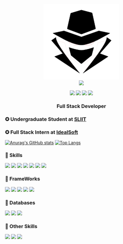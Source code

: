 <p align="center">
  <img src="https://github.com/Tiran98/Tiran98/blob/main/logo.png" width = "250"></br>
<!--   <h1 align="center">Tiran Hettiarachchi</h1> -->

  <img src="https://readme-typing-svg.herokuapp.com/?lines=Tiran+Hettiarachchi!;&font=Fira%20Code&center=true&width=500&height=55">

  <p align="center">
    <a href="https://www.instagram.com/_tiran_j98"><img src="https://img.shields.io/badge/Instagram-222222?&style=flat-square&logo=instagram&logoColor=white&link=https://www.instagram.com/_tiran_j98)](https://www.instagram.com/_tiran_j98"></a>
    <a href="https://www.facebook.com/mihiraj.hettiarachchi.5/"><img src="https://img.shields.io/badge/Facebook-222222?&style=flat-square&logo=facebook&logoColor=white&link=https://www.facebook.com/mihiraj.hettiarachchi.5/)](https://www.facebook.com/mihiraj.hettiarachchi.5/"></a>
    <a href="https://www.linkedin.com/in/tiran-hettiarachchi-651b8118b/"><img src="https://img.shields.io/badge/-LinkedIn-222222?style=flat-square&logo=Linkedin&logoColor=white&link=https://www.linkedin.com/in/tiran-hettiarachchi-651b8118b/)](https://www.linkedin.com/in/tiran-hettiarachchi-651b8118b/"></a>
    <a href="https://stackoverflow.com/users/11558768/t-m-hettiarachchi"><img src="https://img.shields.io/badge/-Stack%20Overflow-222222?style=flat-square&logo=stack-overflow&logoColor=white&link=https://stackoverflow.com/users/11558768/t-m-hettiarachchi)](https://stackoverflow.com/users/11558768/t-m-hettiarachchi"></a>
  </p>
  <h3 align="center">Full Stack Developer</h3>
</p>

### ✪ Undergraduate Student at [ SLIIT ](https://www.sliit.lk)
### ✪ Full Stack Intern at [ IdealSoft ](https://idealsoft.lk)

[![Anurag's GitHub stats](https://github-readme-stats.vercel.app/api?username=Tiran98&count_private=true&show_icons=true&theme=tokyonight)](https://github.com/anuraghazra/github-readme-stats)  [![Top Langs](https://github-readme-stats.vercel.app/api/top-langs/?username=Tiran98&theme=tokyonight&layout=compact)](https://github.com/anuraghazra/github-readme-stats)

### 🔧 Skills

![](https://img.shields.io/badge/Code-HTML5-informational?style=flat&logo=html5&logoColor=white&color=ffbf00)
![](https://img.shields.io/badge/Code-CSS-informational?style=flat&logo=css3&logoColor=white&color=ffbf00)
![](https://img.shields.io/badge/Code-JavaScript-informational?style=flat&logo=javascript&logoColor=white&color=ffbf00)
![](https://img.shields.io/badge/Code-PHP-informational?style=flat&logo=php&logoColor=white&color=ffbf00)
![](https://img.shields.io/badge/Code-JAVA-informational?style=flat&logo=java&logoColor=white&color=ffbf00)
![](https://img.shields.io/badge/Code-Nodejs-informational?style=flat&logo=Node.js&logoColor=white&color=ffbf00)
![](https://img.shields.io/badge/Code-Android-informational?style=flat&logo=android&logoColor=white&color=ffbf00)

### 🔧 FrameWorks

![](https://img.shields.io/badge/Framework-Vue-informational?style=flat&logo=vue.js&logoColor=white&color=2bbc8a)
![](https://img.shields.io/badge/Framework-Angular-informational?style=flat&logo=angular&logoColor=white&color=2bbc8a)
![](https://img.shields.io/badge/Framework-React-informational?style=flat&logo=react&logoColor=white&color=2bbc8a)
![](https://img.shields.io/badge/Framework-Express-informational?style=flat&logo=express&logoColor=white&color=2bbc8a)
![](https://img.shields.io/badge/Framework-Laravel-informational?style=flat&logo=laravel&logoColor=white&color=2bbc8a)

### 🔧 Databases

![](https://img.shields.io/badge/Database-MYSQL-informational?style=flat&logo=mysql&logoColor=white&color=ff471a)
![](https://img.shields.io/badge/Database-MongoDB-informational?style=flat&logo=mongodb&logoColor=white&color=ff471a)
![](https://img.shields.io/badge/Database-Firebase-informational?style=flat&logo=firebase&logoColor=white&color=ff471a)

### 🔧 Other Skills

![](https://img.shields.io/badge/Other-Wordpress-informational?style=flat&logo=wordpress&logoColor=white&color=1a1aff)
![](https://img.shields.io/badge/Code-Bootstrap-informational?style=flat&logo=bootstrap&logoColor=white&color=1a1aff)
![](https://img.shields.io/badge/Other-AWS-informational?style=flat&logo=amazon&logoColor=white&color=1a1aff)

